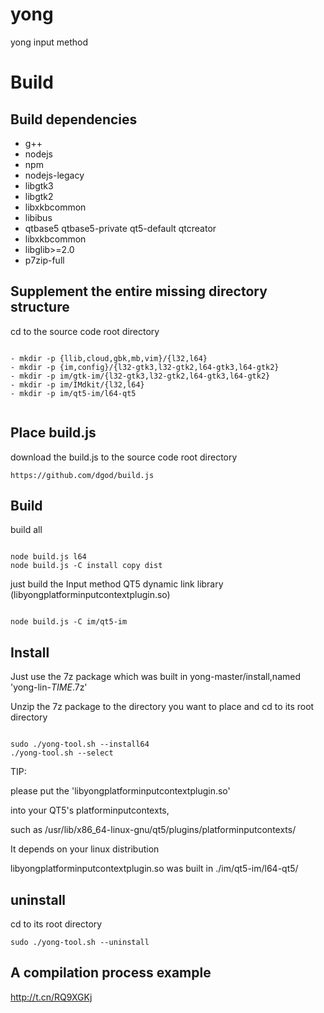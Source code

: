 # yong
yong input method
# Build

## Build dependencies

- g++
- nodejs 
- npm 
- nodejs-legacy 
- libgtk3 
- libgtk2 
- libxkbcommon
- libibus
- qtbase5 qtbase5-private qt5-default qtcreator
- libxkbcommon
- libglib>=2.0
- p7zip-full 

## Supplement the entire missing directory structure

cd to the source code root directory

```

- mkdir -p {llib,cloud,gbk,mb,vim}/{l32,l64} 
- mkdir -p {im,config}/{l32-gtk3,l32-gtk2,l64-gtk3,l64-gtk2} 
- mkdir -p im/gtk-im/{l32-gtk3,l32-gtk2,l64-gtk3,l64-gtk2} 
- mkdir -p im/IMdkit/{l32,l64} 
- mkdir -p im/qt5-im/l64-qt5 


```

## Place build.js


download the build.js to the source code root directory

```
https://github.com/dgod/build.js

```
## Build 

build all

```

node build.js l64  
node build.js -C install copy dist

```
just build the Input method QT5 dynamic link library (libyongplatforminputcontextplugin.so)

```

node build.js -C im/qt5-im 

```

## Install

Just use the 7z package which was built in yong-master/install,named 'yong-lin-*TIME*.7z'


Unzip the 7z package to the directory you want to place and cd to its root directory

```

sudo ./yong-tool.sh --install64
./yong-tool.sh --select

```

TIP:

please put the 'libyongplatforminputcontextplugin.so' 

into your QT5's platforminputcontexts,

such as /usr/lib/x86_64-linux-gnu/qt5/plugins/platforminputcontexts/

It depends on your linux distribution

libyongplatforminputcontextplugin.so was built in ./im/qt5-im/l64-qt5/


## uninstall 

cd to its root directory

```
sudo ./yong-tool.sh --uninstall

```
## A compilation process example

http://t.cn/RQ9XGKj
